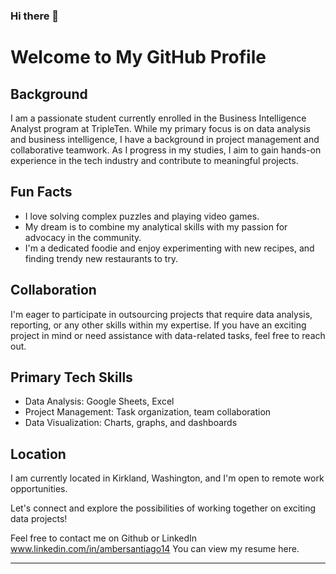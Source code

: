 ### Hi there 👋

# Welcome to My GitHub Profile

## Background

I am a passionate student currently enrolled in the Business Intelligence Analyst program at TripleTen. While my primary focus is on data analysis and business intelligence, I have a background in project management and collaborative teamwork. As I progress in my studies, I aim to gain hands-on experience in the tech industry and contribute to meaningful projects.

## Fun Facts

- I love solving complex puzzles and playing video games.
- My dream is to combine my analytical skills with my passion for advocacy in the community.
- I'm a dedicated foodie and enjoy experimenting with new recipes, and finding trendy new restaurants to try.

## Collaboration

I'm eager to participate in outsourcing projects that require data analysis, reporting, or any other skills within my expertise. If you have an exciting project in mind or need assistance with data-related tasks, feel free to reach out.

## Primary Tech Skills

- Data Analysis: Google Sheets, Excel
- Project Management: Task organization, team collaboration
- Data Visualization: Charts, graphs, and dashboards

## Location

I am currently located in Kirkland, Washington, and I'm open to remote work opportunities. 

Let's connect and explore the possibilities of working together on exciting data projects!

Feel free to contact me on Github or LinkedIn www.linkedin.com/in/ambersantiago14 
You can view my resume here.

---
